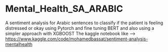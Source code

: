 # Mental_Health_SA_ARABIC
A sentiment analysis for Arabic sentences to classify if the patient is feeling distressed or okay using Pytorch and fine tuning BERT and also using a simpler approach with XGBOOST
The kaggle notebook like --> https://www.kaggle.com/code/mohamedbassat/sentiment-analysis-mentalhealth
